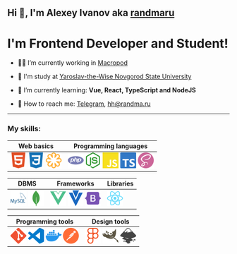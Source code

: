 ## Hi 👋, I'm Alexey Ivanov aka [randmaru](http://github.com/randmaru)

# I'm Frontend Developer and Student!

- 👨‍💼 I’m currently working in [Macropod](http://macropod.ru)

- 🏫 I'm study at [Yaroslav-the-Wise Novgorod State University](http://novsu.ru)

- 📖 I’m currently learning: **Vue, React, TypeScript and NodeJS**

- 📧 How to reach me: [Telegram](http://t.me/randmaru), hh@randma.ru

---

### **My skills**:

| Web basics | Programming languages |
| - | - |
| <img src="./assets/svg/html5.svg">&nbsp;<img src="./assets/svg/css3.svg">&nbsp;<img src="./assets/svg/svg.svg"> | <img src="./assets/svg/php.svg">&nbsp;<img src="./assets/svg/nodejs.svg">&nbsp;<img src="./assets/svg/js.svg">&nbsp;<img src="./assets/svg/ts.svg">&nbsp;<img src="./assets/svg/sass.svg"> |

| DBMS | Frameworks| Libraries |
| - | - | - |
| <img src="./assets/svg/mysql.svg">&nbsp;<img src="./assets/svg/mongodb.svg"> | <img src="./assets/svg/vue.svg">&nbsp;<img src="./assets/svg/vuetify.svg">&nbsp;<img src="./assets/svg/bootstrap.svg"> | <img src="./assets/svg/react.svg"> |

| Programming tools | Design tools |
| - | - |
| <img src="./assets/svg/git.svg">&nbsp;<img src="./assets/svg/vscode.svg">&nbsp;<img src="./assets/svg/docker.svg">&nbsp;<img src="./assets/svg/postman.svg"> | <img src="./assets/svg/figma.svg">&nbsp;<img src="./assets/svg/gimp.svg">&nbsp;<img src="./assets/svg/inkscape.svg"> |
